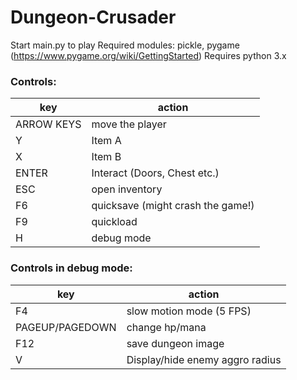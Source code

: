 # Dungeon-Crusader
Start main.py to play
Required modules: pickle, pygame (https://www.pygame.org/wiki/GettingStarted)
Requires python 3.x

### Controls:
| key | action|
|-----|-------|
| ARROW KEYS| move the player|
| Y | Item A |
| X | Item B |
| ENTER | Interact (Doors, Chest etc.) |
| ESC | open inventory |
| F6 | quicksave (might crash the game!)|
| F9| quickload |
| H | debug mode |
### Controls in debug mode:
| key | action|
|-----|-------|
|F4 | slow motion mode (5 FPS)|
|PAGEUP/PAGEDOWN | change hp/mana|
|F12 | save dungeon image |
| V | Display/hide enemy aggro radius|
